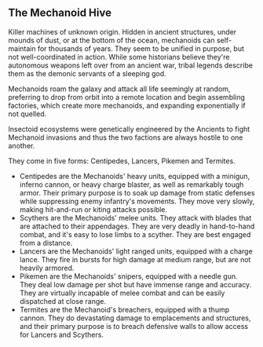 The Mechanoid Hive
---

Killer machines of unknown origin. Hidden in ancient structures, under mounds of dust, or at the bottom of the ocean, mechanoids can self-maintain for thousands of years. They seem to be unified in purpose, but not well-coordinated in action. While some historians believe they're autonomous weapons left over from an ancient war, tribal legends describe them as the demonic servants of a sleeping god.

Mechanoids roam the galaxy and attack all life seemingly at random, preferring to drop from orbit into a remote location and begin assembling factories, which create more mechanoids, and expanding exponentially if not quelled.

Insectoid ecosystems were genetically engineered by the Ancients to fight Mechanoid invasions and thus the two factions are always hostile to one another.

They come in five forms: Centipedes, Lancers, Pikemen and Termites.
- Centipedes are the Mechanoids' heavy units, equipped with a minigun, inferno cannon, or heavy charge blaster, as well as remarkably tough armor. Their primary purpose is to soak up damage from static defenses while suppressing enemy infantry's movements. They move very slowly, making hit-and-run or kiting attacks possible.
- Scythers are the Mechanoids' melee units. They attack with blades that are attached to their appendages. They are very deadly in hand-to-hand combat, and it's easy to lose limbs to a scyther. They are best engaged from a distance.
- Lancers are the Mechanoids' light ranged units, equipped with a charge lance. They fire in bursts for high damage at medium range, but are not heavily armored.
- Pikemen are the Mechanoids' snipers, equipped with a needle gun. They deal low damage per shot but have immense range and accuracy. They are virtually incapable of melee combat and can be easily dispatched at close range.
- Termites are the Mechanoid's breachers, equipped with a thump cannon. They do devastating damage to emplacements and structures, and their primary purpose is to breach defensive walls to allow access for Lancers and Scythers.